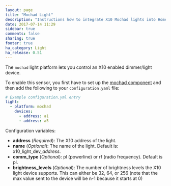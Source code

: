 ```yaml
---
layout: page
title: "Mochad Light"
description: "Instructions how to integrate X10 Mochad lights into Home Assistant."
date: 2017-07-14 11:29
sidebar: true
comments: false
sharing: true
footer: true
ha_category: Light
ha_release: 0.51
---
```


The `mochad` light platform lets you control an X10 enabled dimmer/light
device.

To enable this sensor, you first have to set up the [mochad component](/components/mochad/) and then add the following to your `configuration.yaml` file:

```yaml
# Example configuration.yml entry
light:
  - platform: mochad
    devices:
      - address: a1
      - address: a5
```

Configuration variables:

- **address** (*Required*): The X10 address of the light.
- **name** (*Optional*): The name of the light. Default is: x10_light_dev_*address*.
- **comm_type** (*Optional*): pl (powerline) or rf (radio frequency). Default is pl.
- **brightness_levels** (*Optional*): The number of brightness levels the X10 light device supports. This can either be 32, 64, or 256 (note that the max
value sent to the device will be n-1 because it starts at 0)
